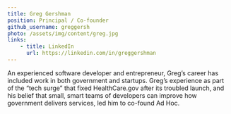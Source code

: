 ```yaml
---
title: Greg Gershman
position: Principal / Co-founder
github_username: greggersh
photo: /assets/img/content/greg.jpg
links:
    - title: LinkedIn
      url: https://linkedin.com/in/greggershman
---
```


An experienced software developer and entrepreneur, Greg’s career has included work in both government and startups. Greg’s experience as part of the “tech surge” that fixed HealthCare.gov after its troubled launch, and his belief that small, smart teams of developers can improve how government delivers services, led him to co-found Ad Hoc.
